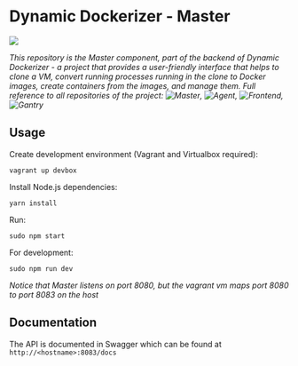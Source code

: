 # Dynamic Dockerizer - Master
![](https://travis-ci.org/thailekha/dynamic-dockerizer-master.svg?branch=master)

*This repository is the Master component, part of the backend of Dynamic Dockerizer - a project that provides a user-friendly interface that helps to clone a VM, convert running processes running in the clone to Docker images, create containers from the images, and manage them. Full reference to all repositories of the project: ![Master](https://github.com/thailekha/dynamic-dockerizer-master), ![Agent](https://github.com/thailekha/dynamic-dockerizer-agent), ![Frontend](https://github.com/thailekha/dynamic-dockerizer-frontend),![Gantry](https://github.com/thailekha/gantry)*

## Usage
Create development environment (Vagrant and Virtualbox required):
```
vagrant up devbox
```
Install Node.js dependencies:
```
yarn install
```
Run:
```
sudo npm start
```
For development:
```
sudo npm run dev
```

*Notice that Master listens on port 8080, but the vagrant vm maps port 8080 to port 8083 on the host*

## Documentation
The API is documented in Swagger which can be found at `http://<hostname>:8083/docs`